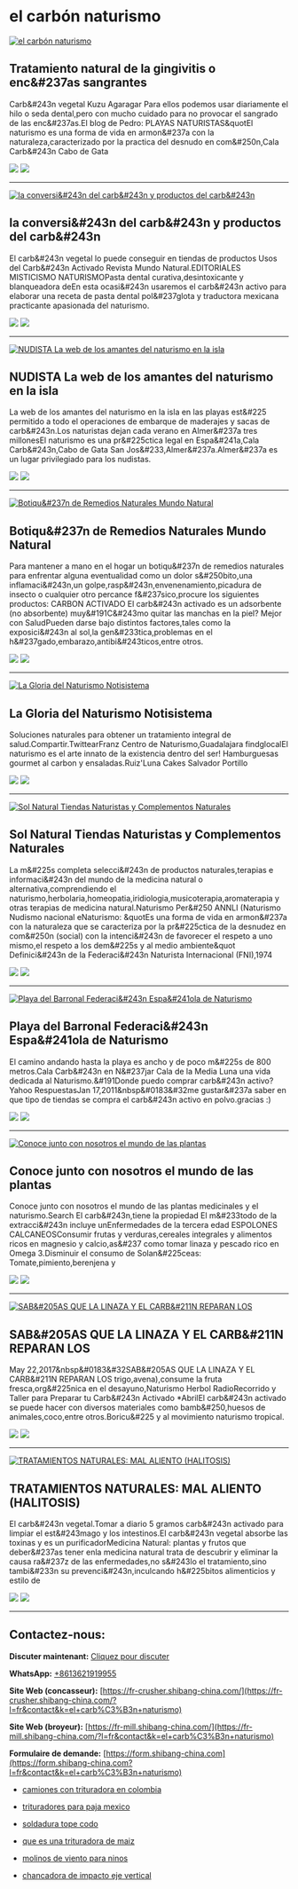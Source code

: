 # el carbón naturismo

<a href="https://swt.shibang-china.com/?l=fr&img&k=el+carb%C3%B3n+naturismo" target="_blank">![el carbón naturismo](http://static.shibang-china.com/all-800x300/1309.jpg)</a>

## Tratamiento natural de la gingivitis o enc&#237as sangrantes
Carb&#243n vegetal Kuzu Agaragar Para ellos podemos usar diariamente el hilo o seda dental,pero con mucho cuidado para no provocar el sangrado de las enc&#237as.El blog de Pedro: PLAYAS NATURISTAS&quotEl naturismo es una forma de vida en armon&#237a con la naturaleza,caracterizado por la practica del desnudo en com&#250n,Cala Carb&#243n Cabo de Gata


<a href="https://whatsapp.shibangsoft.com/WhatsApp.php" target="_blank" title="WhatsApp">![](http://static.shibang-china.com/icon/whatsapp.png)</a> <a href="https://swt.shibang-china.com/?l=fr&icon&k=el+carb%C3%B3n+naturismo" target="_blank">![](http://static.shibang-china.com/icon/chat-fr.png)</a>

---

<a href="https://swt.shibang-china.com/?l=fr&img&k=el+carb%C3%B3n+naturismo" target="_blank">![la conversi&#243n del carb&#243n y productos del carb&#243n](http://static.shibang-china.com/all-800x300/514.jpg)</a>

## la conversi&#243n del carb&#243n y productos del carb&#243n
El carb&#243n vegetal lo puede conseguir en tiendas de productos Usos del Carb&#243n Activado Revista Mundo Natural.EDITORIALES MISTICISMO NATURISMOPasta dental curativa,desintoxicante y blanqueadora deEn esta ocasi&#243n usaremos el carb&#243n activo para elaborar una receta de pasta dental pol&#237glota y traductora mexicana practicante apasionada del naturismo.


<a href="https://whatsapp.shibangsoft.com/WhatsApp.php" target="_blank" title="WhatsApp">![](http://static.shibang-china.com/icon/whatsapp.png)</a> <a href="https://swt.shibang-china.com/?l=fr&icon&k=el+carb%C3%B3n+naturismo" target="_blank">![](http://static.shibang-china.com/icon/chat-fr.png)</a>

---

<a href="https://swt.shibang-china.com/?l=fr&img&k=el+carb%C3%B3n+naturismo" target="_blank">![NUDISTA La web de los amantes del naturismo en la isla](http://static.shibang-china.com/all-800x300/922.jpg)</a>

## NUDISTA La web de los amantes del naturismo en la isla
La web de los amantes del naturismo en la isla en las playas est&#225 permitido a todo el operaciones de embarque de maderajes y sacas de carb&#243n.Los naturistas dejan cada verano en Almer&#237a tres millonesEl naturismo es una pr&#225ctica legal en Espa&#241a,Cala Carb&#243n,Cabo de Gata San Jos&#233,Almer&#237a.Almer&#237a es un lugar privilegiado para los nudistas.


<a href="https://whatsapp.shibangsoft.com/WhatsApp.php" target="_blank" title="WhatsApp">![](http://static.shibang-china.com/icon/whatsapp.png)</a> <a href="https://swt.shibang-china.com/?l=fr&icon&k=el+carb%C3%B3n+naturismo" target="_blank">![](http://static.shibang-china.com/icon/chat-fr.png)</a>

---

<a href="https://swt.shibang-china.com/?l=fr&img&k=el+carb%C3%B3n+naturismo" target="_blank">![Botiqu&#237n de Remedios Naturales Mundo Natural](http://static.shibang-china.com/all-800x300/575.jpg)</a>

## Botiqu&#237n de Remedios Naturales Mundo Natural
Para mantener a mano en el hogar un botiqu&#237n de remedios naturales para enfrentar alguna eventualidad como un dolor s&#250bito,una inflamaci&#243n,un golpe,rasp&#243n,envenenamiento,picadura de insecto o cualquier otro percance f&#237sico,procure los siguientes productos: CARBON ACTIVADO El carb&#243n activado es un adsorbente (no absorbente) muy&#191C&#243mo quitar las manchas en la piel? Mejor con SaludPueden darse bajo distintos factores,tales como la exposici&#243n al sol,la gen&#233tica,problemas en el h&#237gado,embarazo,antibi&#243ticos,entre otros.


<a href="https://whatsapp.shibangsoft.com/WhatsApp.php" target="_blank" title="WhatsApp">![](http://static.shibang-china.com/icon/whatsapp.png)</a> <a href="https://swt.shibang-china.com/?l=fr&icon&k=el+carb%C3%B3n+naturismo" target="_blank">![](http://static.shibang-china.com/icon/chat-fr.png)</a>

---

<a href="https://swt.shibang-china.com/?l=fr&img&k=el+carb%C3%B3n+naturismo" target="_blank">![La Gloria del Naturismo Notisistema](http://static.shibang-china.com/all-800x300/951.jpg)</a>

## La Gloria del Naturismo Notisistema
Soluciones naturales para obtener un tratamiento integral de salud.Compartir.TwittearFranz Centro de Naturismo,Guadalajara findglocalEl naturismo es el arte innato de la existencia dentro del ser! Hamburguesas gourmet al carbon y ensaladas.Ruiz'Luna Cakes Salvador Portillo


<a href="https://whatsapp.shibangsoft.com/WhatsApp.php" target="_blank" title="WhatsApp">![](http://static.shibang-china.com/icon/whatsapp.png)</a> <a href="https://swt.shibang-china.com/?l=fr&icon&k=el+carb%C3%B3n+naturismo" target="_blank">![](http://static.shibang-china.com/icon/chat-fr.png)</a>

---

<a href="https://swt.shibang-china.com/?l=fr&img&k=el+carb%C3%B3n+naturismo" target="_blank">![Sol Natural Tiendas Naturistas y Complementos Naturales](http://static.shibang-china.com/all-800x300/693.jpg)</a>

## Sol Natural Tiendas Naturistas y Complementos Naturales
La m&#225s completa selecci&#243n de productos naturales,terapias e informaci&#243n del mundo de la medicina natural o alternativa,comprendiendo el naturismo,herbolaria,homeopatia,iridiologia,musicoterapia,aromaterapia y otras terapias de medicina natural.Naturismo Per&#250 ANNLI (Naturismo Nudismo nacional eNaturismo: &quotEs una forma de vida en armon&#237a con la naturaleza que se caracteriza por la pr&#225ctica de la desnudez en com&#250n (social) con la intenci&#243n de favorecer el respeto a uno mismo,el respeto a los dem&#225s y al medio ambiente&quot Definici&#243n de la Federaci&#243n Naturista Internacional (FNI),1974


<a href="https://whatsapp.shibangsoft.com/WhatsApp.php" target="_blank" title="WhatsApp">![](http://static.shibang-china.com/icon/whatsapp.png)</a> <a href="https://swt.shibang-china.com/?l=fr&icon&k=el+carb%C3%B3n+naturismo" target="_blank">![](http://static.shibang-china.com/icon/chat-fr.png)</a>

---

<a href="https://swt.shibang-china.com/?l=fr&img&k=el+carb%C3%B3n+naturismo" target="_blank">![Playa del Barronal Federaci&#243n Espa&#241ola de Naturismo](http://static.shibang-china.com/all-800x300/1379.jpg)</a>

## Playa del Barronal Federaci&#243n Espa&#241ola de Naturismo
El camino andando hasta la playa es ancho y de poco m&#225s de 800 metros.Cala Carb&#243n en N&#237jar Cala de la Media Luna una vida dedicada al Naturismo.&#191Donde puedo comprar carb&#243n activo? Yahoo RespuestasJan 17,2011&nbsp&#0183&#32me gustar&#237a saber en que tipo de tiendas se compra el carb&#243n activo en polvo.gracias :)


<a href="https://whatsapp.shibangsoft.com/WhatsApp.php" target="_blank" title="WhatsApp">![](http://static.shibang-china.com/icon/whatsapp.png)</a> <a href="https://swt.shibang-china.com/?l=fr&icon&k=el+carb%C3%B3n+naturismo" target="_blank">![](http://static.shibang-china.com/icon/chat-fr.png)</a>

---

<a href="https://swt.shibang-china.com/?l=fr&img&k=el+carb%C3%B3n+naturismo" target="_blank">![Conoce junto con nosotros el mundo de las plantas](http://static.shibang-china.com/all-800x300/1085.jpg)</a>

## Conoce junto con nosotros el mundo de las plantas
Conoce junto con nosotros el mundo de las plantas medicinales y el naturismo.Search El carb&#243n,tiene la propiedad El m&#233todo de la extracci&#243n incluye unEnfermedades de la tercera edad ESPOLONES CALCANEOSConsumir frutas y verduras,cereales integrales y alimentos ricos en magnesio y calcio,as&#237 como tomar linaza y pescado rico en Omega 3.Disminuir el consumo de Solan&#225ceas: Tomate,pimiento,berenjena y


<a href="https://whatsapp.shibangsoft.com/WhatsApp.php" target="_blank" title="WhatsApp">![](http://static.shibang-china.com/icon/whatsapp.png)</a> <a href="https://swt.shibang-china.com/?l=fr&icon&k=el+carb%C3%B3n+naturismo" target="_blank">![](http://static.shibang-china.com/icon/chat-fr.png)</a>

---

<a href="https://swt.shibang-china.com/?l=fr&img&k=el+carb%C3%B3n+naturismo" target="_blank">![SAB&#205AS QUE LA LINAZA Y EL CARB&#211N REPARAN LOS](http://static.shibang-china.com/all-800x300/1485.jpg)</a>

## SAB&#205AS QUE LA LINAZA Y EL CARB&#211N REPARAN LOS
May 22,2017&nbsp&#0183&#32SAB&#205AS QUE LA LINAZA Y EL CARB&#211N REPARAN LOS trigo,avena),consume la fruta fresca,org&#225nica en el desayuno,Naturismo Herbol RadioRecorrido y Taller para Preparar tu Carb&#243n Activado *AbrilEl carb&#243n activado se puede hacer con diversos materiales como bamb&#250,huesos de animales,coco,entre otros.Boricu&#225 y al movimiento naturismo tropical.


<a href="https://whatsapp.shibangsoft.com/WhatsApp.php" target="_blank" title="WhatsApp">![](http://static.shibang-china.com/icon/whatsapp.png)</a> <a href="https://swt.shibang-china.com/?l=fr&icon&k=el+carb%C3%B3n+naturismo" target="_blank">![](http://static.shibang-china.com/icon/chat-fr.png)</a>

---

<a href="https://swt.shibang-china.com/?l=fr&img&k=el+carb%C3%B3n+naturismo" target="_blank">![TRATAMIENTOS NATURALES: MAL ALIENTO (HALITOSIS)](http://static.shibang-china.com/all-800x300/965.jpg)</a>

## TRATAMIENTOS NATURALES: MAL ALIENTO (HALITOSIS)
El carb&#243n vegetal.Tomar a diario 5 gramos carb&#243n activado para limpiar el est&#243mago y los intestinos.El carb&#243n vegetal absorbe las toxinas y es un purificadorMedicina Natural: plantas y frutos que deber&#237as tener enla medicina natural trata de descubrir y eliminar la causa ra&#237z de las enfermedades,no s&#243lo el tratamiento,sino tambi&#233n su prevenci&#243n,inculcando h&#225bitos alimenticios y estilo de


<a href="https://whatsapp.shibangsoft.com/WhatsApp.php" target="_blank" title="WhatsApp">![](http://static.shibang-china.com/icon/whatsapp.png)</a> <a href="https://swt.shibang-china.com/?l=fr&icon&k=el+carb%C3%B3n+naturismo" target="_blank">![](http://static.shibang-china.com/icon/chat-fr.png)</a>

---
## Contactez-nous:

**Discuter maintenant:** [Cliquez pour discuter](https://swt.shibang-china.com?l=fr&contact&k=el+carb%C3%B3n+naturismo)

**WhatsApp:**  [+8613621919955](https://whatsapp.shibangsoft.com/WhatsApp.php)

**Site Web (concasseur):** [https://fr-crusher.shibang-china.com/](https://fr-crusher.shibang-china.com/?l=fr&contact&k=el+carb%C3%B3n+naturismo)

**Site Web (broyeur):** [https://fr-mill.shibang-china.com/](https://fr-mill.shibang-china.com/?l=fr&contact&k=el+carb%C3%B3n+naturismo)

**Formulaire de demande:** [https://form.shibang-china.com](https://form.shibang-china.com?l=fr&contact&k=el+carb%C3%B3n+naturismo)

* [camiones con trituradora en colombia](../63/camiones%20con%20trituradora%20en%20colombia.md)

* [trituradores para paja mexico](../64/trituradores%20para%20paja%20mexico.md)

* [soldadura tope codo](../64/soldadura%20tope%20codo.md)

* [que es una trituradora de maiz](../62/que%20es%20una%20trituradora%20de%20maiz.md)

* [molinos de viento para ninos](../64/molinos%20de%20viento%20para%20ninos.md)

* [chancadora de impacto eje vertical](../63/chancadora%20de%20impacto%20eje%20vertical.md)